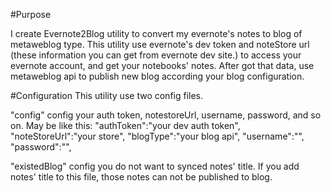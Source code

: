 #Purpose

I create Evernote2Blog utility to convert my evernote's notes to blog of metaweblog type.
This utility use evernote's dev token and noteStore url (these information you can get from evernote dev site.) to access your evernote account, and get your notebooks' notes. After got that data, use metaweblog api to publish new blog  according your blog configuration.


#Configuration
This utility use two config files.

"config" config your auth token, notestoreUrl, username, password, and so on. May be like this:
    "authToken":"your dev auth token",
    "noteStoreUrl":"your store",
    "blogType":"your blog api",
    "username":"",
    "password":"",

"existedBlog" config you do not want to synced notes' title. If you add notes' title to this file, those notes can not be published to blog. 
